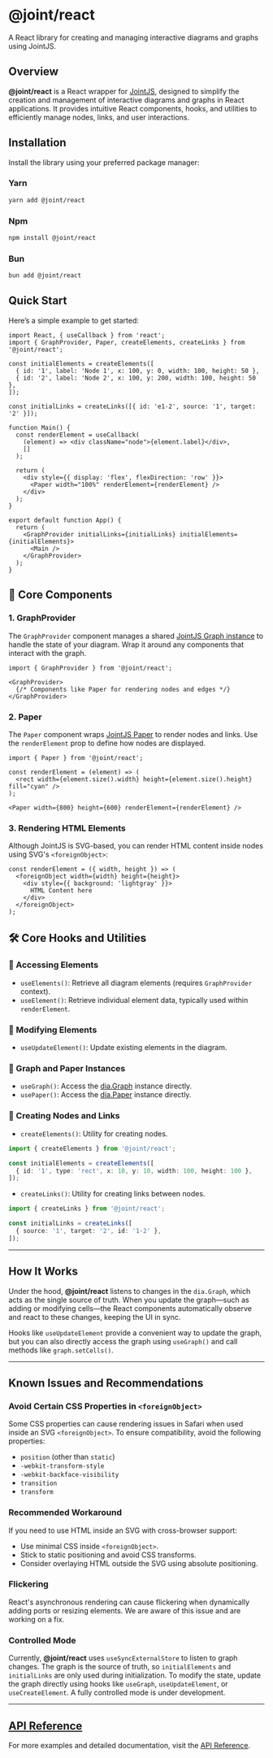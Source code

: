# @joint/react

A React library for creating and managing interactive diagrams and graphs using JointJS.

## Overview

**@joint/react** is a React wrapper for [JointJS](https://www.jointjs.com/), designed to simplify the creation and management of interactive diagrams and graphs in React applications. It provides intuitive React components, hooks, and utilities to efficiently manage nodes, links, and user interactions.

## Installation

Install the library using your preferred package manager:

### Yarn
```sh
yarn add @joint/react
```

### Npm
```sh
npm install @joint/react
```

### Bun
```sh
bun add @joint/react
```

## Quick Start

Here’s a simple example to get started:

```tsx
import React, { useCallback } from 'react';
import { GraphProvider, Paper, createElements, createLinks } from '@joint/react';

const initialElements = createElements([
  { id: '1', label: 'Node 1', x: 100, y: 0, width: 100, height: 50 },
  { id: '2', label: 'Node 2', x: 100, y: 200, width: 100, height: 50 },
]);

const initialLinks = createLinks([{ id: 'e1-2', source: '1', target: '2' }]);

function Main() {
  const renderElement = useCallback(
    (element) => <div className="node">{element.label}</div>,
    []
  );

  return (
    <div style={{ display: 'flex', flexDirection: 'row' }}>
      <Paper width="100%" renderElement={renderElement} />
    </div>
  );
}

export default function App() {
  return (
    <GraphProvider initialLinks={initialLinks} initialElements={initialElements}>
      <Main />
    </GraphProvider>
  );
}
```

## 📌 Core Components

### 1. **GraphProvider**
The `GraphProvider` component manages a shared [JointJS Graph instance](https://docs.jointjs.com/api/dia/Graph/) to handle the state of your diagram. Wrap it around any components that interact with the graph.

```tsx
import { GraphProvider } from '@joint/react';

<GraphProvider>
  {/* Components like Paper for rendering nodes and edges */}
</GraphProvider>
```

### 2. **Paper**
The `Paper` component wraps [JointJS Paper](https://docs.jointjs.com/learn/quickstart/paper/) to render nodes and links. Use the `renderElement` prop to define how nodes are displayed.

```tsx
import { Paper } from '@joint/react';

const renderElement = (element) => (
  <rect width={element.size().width} height={element.size().height} fill="cyan" />
);

<Paper width={800} height={600} renderElement={renderElement} />
```

### 3. **Rendering HTML Elements**
Although JointJS is SVG-based, you can render HTML content inside nodes using SVG's `<foreignObject>`:

```tsx
const renderElement = ({ width, height }) => (
  <foreignObject width={width} height={height}>
    <div style={{ background: 'lightgray' }}>
      HTML Content here
    </div>
  </foreignObject>
);
```

## 🛠️ Core Hooks and Utilities

### 🔹 Accessing Elements
- `useElements()`: Retrieve all diagram elements (requires `GraphProvider` context).
- `useElement()`: Retrieve individual element data, typically used within `renderElement`.

### 🔹 Modifying Elements
- `useUpdateElement()`: Update existing elements in the diagram.

### 🔹 Graph and Paper Instances
- `useGraph()`: Access the [dia.Graph](https://docs.jointjs.com/api/dia/Graph/) instance directly.
- `usePaper()`: Access the [dia.Paper](https://docs.jointjs.com/learn/quickstart/paper) instance directly.

### 🔹 Creating Nodes and Links
- `createElements()`: Utility for creating nodes.

```ts
import { createElements } from '@joint/react';

const initialElements = createElements([
  { id: '1', type: 'rect', x: 10, y: 10, width: 100, height: 100 },
]);
```

- `createLinks()`: Utility for creating links between nodes.

```ts
import { createLinks } from '@joint/react';

const initialLinks = createLinks([
  { source: '1', target: '2', id: '1-2' },
]);
```

---

## How It Works

Under the hood, **@joint/react** listens to changes in the `dia.Graph`, which acts as the single source of truth. When you update the graph—such as adding or modifying cells—the React components automatically observe and react to these changes, keeping the UI in sync.

Hooks like `useUpdateElement` provide a convenient way to update the graph, but you can also directly access the graph using `useGraph()` and call methods like `graph.setCells()`.

---

## Known Issues and Recommendations

### Avoid Certain CSS Properties in `<foreignObject>`
Some CSS properties can cause rendering issues in Safari when used inside an SVG `<foreignObject>`. To ensure compatibility, avoid the following properties:

- `position` (other than `static`)
- `-webkit-transform-style`
- `-webkit-backface-visibility`
- `transition`
- `transform`

### Recommended Workaround
If you need to use HTML inside an SVG with cross-browser support:

- Use minimal CSS inside `<foreignObject>`.
- Stick to static positioning and avoid CSS transforms.
- Consider overlaying HTML outside the SVG using absolute positioning.

### Flickering
React's asynchronous rendering can cause flickering when dynamically adding ports or resizing elements. We are aware of this issue and are working on a fix.

### Controlled Mode
Currently, **@joint/react** uses `useSyncExternalStore` to listen to graph changes. The graph is the source of truth, so `initialElements` and `initialLinks` are only used during initialization. To modify the state, update the graph directly using hooks like `useGraph`, `useUpdateElement`, or `useCreateElement`. A fully controlled mode is under development.

---

## [API Reference](docs/README.md)

For more examples and detailed documentation, visit the [API Reference](docs/README.md).
